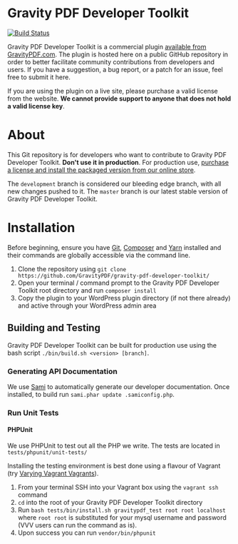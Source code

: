 Gravity PDF Developer Toolkit
==========================

[![Build Status](https://travis-ci.org/GravityPDF/gravity-pdf-developer-toolkit.svg?branch=development)](https://travis-ci.org/GravityPDF/gravity-pdf-developer-toolkit)

Gravity PDF Developer Toolkit is a commercial plugin [available from GravityPDF.com](https://gravitypdf.com/shop/pdf-developer-toolkit/). The plugin is hosted here on a public GitHub repository in order to better facilitate community contributions from developers and users. If you have a suggestion, a bug report, or a patch for an issue, feel free to submit it here.

If you are using the plugin on a live site, please purchase a valid license from the website. **We cannot provide support to anyone that does not hold a valid license key**.

# About

This Git repository is for developers who want to contribute to Gravity PDF Developer Toolkit. **Don't use it in production**. For production use, [purchase a license and install the packaged version from our online store](https://gravitypdf.com/shop/core-booster-add-on/).

The `development` branch is considered our bleeding edge branch, with all new changes pushed to it. The `master` branch is our latest stable version of Gravity PDF Developer Toolkit.

# Installation

Before beginning, ensure you have [Git](https://git-scm.com/), [Composer](https://getcomposer.org/) and [Yarn](https://yarnpkg.com/en/docs/install) installed and their commands are globally accessible via the command line.

1. Clone the repository using `git clone https://github.com/GravityPDF/gravity-pdf-developer-toolkit/`
1. Open your terminal / command prompt to the Gravity PDF Developer Toolkit root directory and run `composer install`
1. Copy the plugin to your WordPress plugin directory (if not there already) and active through your WordPress admin area

## Building and Testing

Gravity PDF Developer Toolkit can be built for production use using the bash script `./bin/build.sh <version> [branch]`.

### Generating API Documentation

We use [Sami](https://github.com/FriendsOfPHP/Sami/) to automatically generate our developer documentation. Once installed, to build run `sami.phar update .samiconfig.php`.

### Run Unit Tests

#### PHPUnit

We use PHPUnit to test out all the PHP we write. The tests are located in `tests/phpunit/unit-tests/`

Installing the testing environment is best done using a flavour of Vagrant (try [Varying Vagrant Vagrants](https://github.com/Varying-Vagrant-Vagrants/VVV)).

1. From your terminal SSH into your Vagrant box using the `vagrant ssh` command
2. `cd` into the root of your Gravity PDF Developer Toolkit directory
3. Run `bash tests/bin/install.sh gravitypdf_test root root localhost` where `root root` is substituted for your mysql username and password (VVV users can run the command as is).
4. Upon success you can run `vendor/bin/phpunit`